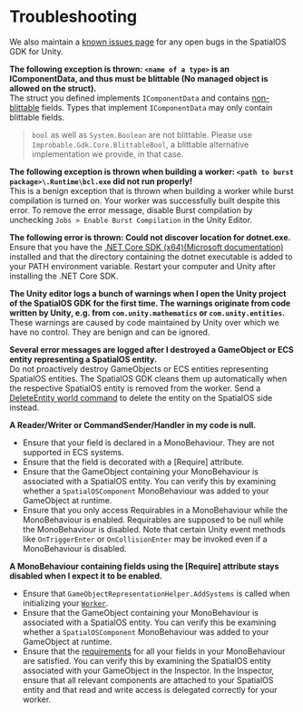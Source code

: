 [//]: # (Doc of docs reference 23)
[//]: # (TODO - tech writer pass)

# Troubleshooting

We also maintain a [known issues page]({{urlRoot}}/known-issues.md) for any open bugs in the SpatialOS GDK for Unity.

**The following exception is thrown: `<name of a type>` is an IComponentData, and thus must be blittable
(No managed object is allowed on the struct).**
<br/>
The struct you defined implements `IComponentData` and contains [non-blittable](https://docs.microsoft.com/en-us/dotnet/framework/interop/blittable-and-non-blittable-types) fields. Types that implement
`IComponentData` may only contain blittable fields.

> `bool` as well as `System.Boolean` are not blittable. Please use `Improbable.Gdk.Core.BlittableBool`, a blittable alternative
implementation we provide, in that case.

**The following exception is thrown when building a worker: `<path to burst package>\.Runtime\bcl.exe` did not run properly!**
<br/>
This is a benign exception that is thrown when building a worker while burst compilation
is turned on. Your worker was successfully built despite this error. To remove the
error message, disable Burst compilation by unchecking `Jobs > Enable Burst Compilation`
in the Unity Editor.

**The following error is thrown: Could not discover location for dotnet.exe.**
<br/>
Ensure that you have the [.NET Core SDK (x64)(Microsoft documentation)](https://www.microsoft.com/net/download/dotnet-core/2.1) installed and that the directory containing
the dotnet executable is added to your PATH environment variable. Restart your computer
and Unity after installing the .NET Core SDK.

**The Unity editor logs a bunch of warnings when I open the Unity project of the SpatialOS GDK for the first time. The warnings originate from code written by Unity, e.g. from `com.unity.mathematics` or `com.unity.entities`.**
<br/>
These warnings are caused by code maintained by Unity over which we have no control. They are benign and can be ignored.

**Several error messages are logged after I destroyed a GameObject or ECS entity representing a SpatialOS entity.**
<br/>
Do not proactively destroy GameObjects or ECS entities representing SpatialOS entities. The SpatialOS GDK cleans them up automatically when the respective SpatialOS entity is removed from the worker. Send a [DeleteEntity world command]({{urlRoot}}/content/gameobject/gomb-world-commands.md) to delete the entity on the SpatialOS side instead.

**A Reader/Writer or CommandSender/Handler in my code is null.**
<br/>
  * Ensure that your field is declared in a MonoBehaviour. They are not supported in ECS systems.
  * Ensure that the field is decorated with a [Require] attribute.
  * Ensure that the GameObject containing your MonoBehaviour is associated with a SpatialOS entity. You can verify this by examining whether a `SpatialOSComponent` MonoBehaviour was added to your GameObject at runtime.
  * Ensure that you only access Requirables in a MonoBehaviour while the MonoBehaviour is enabled. Requirables are supposed to be null while the MonoBehaviour is disabled. Note that certain Unity event methods like `OnTriggerEnter` or `OnCollisionEnter` may be invoked even if a MonoBehaviour is disabled.

**A MonoBehaviour containing fields using the [Require] attribute stays disabled when I expect it to be enabled.**
<br/>
  * Ensure that `GameObjectRepresentationHelper.AddSystems` is called when initializing your [`Worker`]({{urlRoot}}/content/glossary#worker).
  * Ensure that the GameObject containing your MonoBehaviour is associated with a SpatialOS entity. You can verify this be examining whether a `SpatialOSComponent` MonoBehaviour was added to your GameObject at runtime.
  * Ensure that the [requirements]({{urlRoot}}/content/gameobject/interact-spos-monobehaviours) for all your fields in your MonoBehaviour are satisfied. You can verify this by examining the SpatialOS entity associated with your GameObject in the Inspector. In the Inspector, ensure that all relevant components are attached to your SpatialOS entity and that read and write access is delegated correctly for your worker.